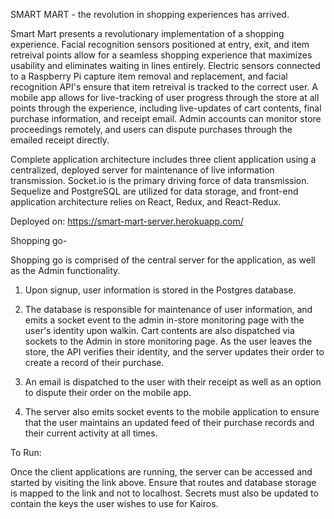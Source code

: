 SMART MART - the revolution in shopping experiences has arrived.

Smart Mart presents a revolutionary implementation of a shopping experience. Facial recognition sensors positioned at entry, exit, and item retreival points allow for a seamless shopping experience that maximizes usability and eliminates waiting in lines entirely. Electric sensors connected to a Raspberry Pi capture item removal and replacement, and facial recognition API's ensure that item retreival is tracked to the correct user. A mobile app allows for live-tracking of user progress through the store at all points through the experience, including live-updates of cart contents, final purchase information, and receipt email. Admin accounts can monitor store proceedings remotely, and users can dispute purchases through the emailed receipt directly. 

Complete application architecture includes three client application using a centralized, deployed server for maintenance of live information transmission. Socket.io is the primary driving force of data transmission. Sequelize and PostgreSQL are utilized for data storage, and front-end application architecture relies on React, Redux, and React-Redux. 

Deployed on: https://smart-mart-server.herokuapp.com/

Shopping go- 

Shopping go is comprised of the central server for the application, as well as the Admin functionality. 

1. Upon signup, user information is stored in the Postgres database. 

2. The database is responsible for maintenance of user information, and emits a socket event to the admin in-store monitoring page with the user's identity upon walkin. Cart contents are also dispatched via sockets to the Admin in store monitoring page. As the user leaves the store, the API verifies their identity, and the server updates their order to create a record of their purchase. 

3. An email is dispatched to the user with their receipt as well as an option to dispute their order on the mobile app.

4. The server also emits socket events to the mobile application to ensure that the user maintains an updated feed of their purchase records and their current activity at all times. 


To Run: 

Once the client applications are running, the server can be accessed and started by visiting the link above. Ensure that routes and database storage is mapped to the link and not to localhost. Secrets must also be updated to contain the keys the user wishes to use for Kairos. 

